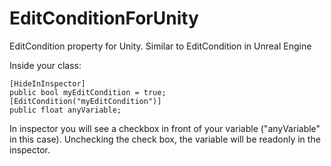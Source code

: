 # EditConditionForUnity
EditCondition property for Unity. Similar to EditCondition in Unreal Engine

Inside your class:

	[HideInInspector]
	public bool myEditCondition = true;
	[EditCondition("myEditCondition")]
	public float anyVariable;

In inspector you will see a checkbox in front of your variable ("anyVariable" in this case). Unchecking the check box, the variable will be readonly in the inspector.
